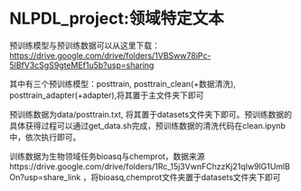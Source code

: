 # NLPDL_project:领域特定文本

预训练模型与预训练数据可以从这里下载：https://drive.google.com/drive/folders/1VBSww78iPc-5lBfV3cSgS9gteMEf1u5b?usp=sharing

其中有三个预训练模型：posttrain, posttrain_clean(+数据清洗), posttrain_adapter(+adapter),将其置于主文件夹下即可

预训练数据为data/posttrain.txt, 将其置于datasets文件夹下即可。预训练数据的具体获得过程可以通过get_data.sh完成，预训练数据的清洗代码在clean.ipynb中，依次执行即可。

训练数据为生物领域任务bioasq与chemprot，数据来源https://drive.google.com/drive/folders/1Rc_15j3VwnFChzzKj21qIw9lG1UmlBOn?usp=share_link ，将bioasq,chemprot文件夹置于datasets文件夹下即可

